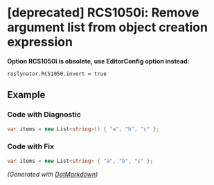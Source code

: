 # \[deprecated\] RCS1050i: Remove argument list from object creation expression

**Option RCS1050i is obsolete, use EditorConfig option instead:**

```
roslynator.RCS1050.invert = true
```

## Example

### Code with Diagnostic

```csharp
var items = new List<string>() { "a", "b", "c" };
```

### Code with Fix

```csharp
var items = new List<string> { "a", "b", "c" };
```


*\(Generated with [DotMarkdown](http://github.com/JosefPihrt/DotMarkdown)\)*